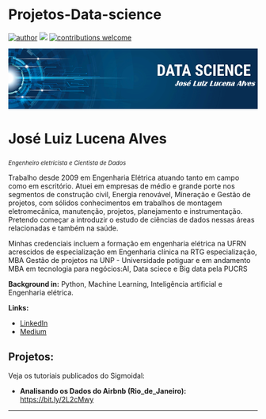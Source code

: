 # Projetos-Data-science

[![author](https://img.shields.io/badge/author-Datajluiz-red.svg)](https://www.linkedin.com/in/joseluizlucenaalves) [![](https://img.shields.io/badge/python-3.7+-blue.svg)](https://www.python.org/downloads/release/python-365/) [![contributions welcome](https://img.shields.io/badge/contributions-welcome-brightgreen.svg?style=flat)](https://github.com/datajluiz/Projetos-Data-science)

<p align="center">
  <img src="banner.png" >
</p>

# José Luiz Lucena Alves
<sub>*Engenheiro eletricista e Cientista de Dados* </sub>

Trabalho desde 2009 em Engenharia Elétrica atuando tanto em campo como em escritório.
Atuei em empresas de médio e grande porte nos segmentos de construção civil, Energia renovável, Mineração e Gestão de projetos, com sólidos conhecimentos em trabalhos de montagem eletromecânica, manutenção, projetos, planejamento e instrumentação. Pretendo começar a introduzir o estudo de ciências de dados nessas áreas relacionadas e também na saúde.

Minhas credenciais incluem a formação em engenharia elétrica na UFRN acrescidos de especialização em Engenharia clínica na RTG especialização, MBA Gestão de projetos na UNP - Universidade potiguar e em andamento MBA em tecnologia para negócios:AI, Data sciece e Big data pela PUCRS

**Background in:** Python, Machine Learning, Inteligência artificial e Engenharia elétrica.

**Links:**
* [LinkedIn](https://www.linkedin.com/in/joseluizlucenaalves/)
* [Medium](https://https://medium.com/@eng.zeluiz)


## Projetos:
Veja os tutoriais publicados do Sigmoidal:

* **Analisando os Dados do Airbnb (Rio_de_Janeiro):** https://bit.ly/2L2cMwy


---




